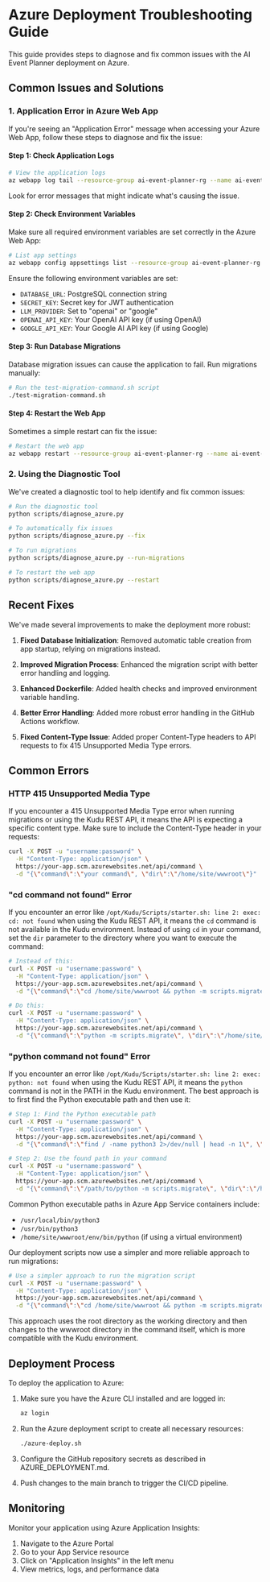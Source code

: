 # Azure Deployment Troubleshooting Guide

This guide provides steps to diagnose and fix common issues with the AI Event Planner deployment on Azure.

## Common Issues and Solutions

### 1. Application Error in Azure Web App

If you're seeing an "Application Error" message when accessing your Azure Web App, follow these steps to diagnose and fix the issue:

#### Step 1: Check Application Logs

```bash
# View the application logs
az webapp log tail --resource-group ai-event-planner-rg --name ai-event-planner
```

Look for error messages that might indicate what's causing the issue.

#### Step 2: Check Environment Variables

Make sure all required environment variables are set correctly in the Azure Web App:

```bash
# List app settings
az webapp config appsettings list --resource-group ai-event-planner-rg --name ai-event-planner
```

Ensure the following environment variables are set:
- `DATABASE_URL`: PostgreSQL connection string
- `SECRET_KEY`: Secret key for JWT authentication
- `LLM_PROVIDER`: Set to "openai" or "google"
- `OPENAI_API_KEY`: Your OpenAI API key (if using OpenAI)
- `GOOGLE_API_KEY`: Your Google AI API key (if using Google)

#### Step 3: Run Database Migrations

Database migration issues can cause the application to fail. Run migrations manually:

```bash
# Run the test-migration-command.sh script
./test-migration-command.sh
```

#### Step 4: Restart the Web App

Sometimes a simple restart can fix the issue:

```bash
# Restart the web app
az webapp restart --resource-group ai-event-planner-rg --name ai-event-planner
```

### 2. Using the Diagnostic Tool

We've created a diagnostic tool to help identify and fix common issues:

```bash
# Run the diagnostic tool
python scripts/diagnose_azure.py

# To automatically fix issues
python scripts/diagnose_azure.py --fix

# To run migrations
python scripts/diagnose_azure.py --run-migrations

# To restart the web app
python scripts/diagnose_azure.py --restart
```

## Recent Fixes

We've made several improvements to make the deployment more robust:

1. **Fixed Database Initialization**: Removed automatic table creation from app startup, relying on migrations instead.

2. **Improved Migration Process**: Enhanced the migration script with better error handling and logging.

3. **Enhanced Dockerfile**: Added health checks and improved environment variable handling.

4. **Better Error Handling**: Added more robust error handling in the GitHub Actions workflow.

5. **Fixed Content-Type Issue**: Added proper Content-Type headers to API requests to fix 415 Unsupported Media Type errors.

## Common Errors

### HTTP 415 Unsupported Media Type

If you encounter a 415 Unsupported Media Type error when running migrations or using the Kudu REST API, it means the API is expecting a specific content type. Make sure to include the Content-Type header in your requests:

```bash
curl -X POST -u "username:password" \
  -H "Content-Type: application/json" \
  https://your-app.scm.azurewebsites.net/api/command \
  -d "{\"command\":\"your command\", \"dir\":\"/home/site/wwwroot\"}"
```

### "cd command not found" Error

If you encounter an error like `/opt/Kudu/Scripts/starter.sh: line 2: exec: cd: not found` when using the Kudu REST API, it means the `cd` command is not available in the Kudu environment. Instead of using `cd` in your command, set the `dir` parameter to the directory where you want to execute the command:

```bash
# Instead of this:
curl -X POST -u "username:password" \
  -H "Content-Type: application/json" \
  https://your-app.scm.azurewebsites.net/api/command \
  -d "{\"command\":\"cd /home/site/wwwroot && python -m scripts.migrate\", \"dir\":\"/home/site/wwwroot\"}"

# Do this:
curl -X POST -u "username:password" \
  -H "Content-Type: application/json" \
  https://your-app.scm.azurewebsites.net/api/command \
  -d "{\"command\":\"python -m scripts.migrate\", \"dir\":\"/home/site/wwwroot\"}"
```

### "python command not found" Error

If you encounter an error like `/opt/Kudu/Scripts/starter.sh: line 2: exec: python: not found` when using the Kudu REST API, it means the `python` command is not in the PATH in the Kudu environment. The best approach is to first find the Python executable path and then use it:

```bash
# Step 1: Find the Python executable path
curl -X POST -u "username:password" \
  -H "Content-Type: application/json" \
  https://your-app.scm.azurewebsites.net/api/command \
  -d "{\"command\":\"find / -name python3 2>/dev/null | head -n 1\", \"dir\":\"/home/site/wwwroot\"}"

# Step 2: Use the found path in your command
curl -X POST -u "username:password" \
  -H "Content-Type: application/json" \
  https://your-app.scm.azurewebsites.net/api/command \
  -d "{\"command\":\"/path/to/python -m scripts.migrate\", \"dir\":\"/home/site/wwwroot\"}"
```

Common Python executable paths in Azure App Service containers include:
- `/usr/local/bin/python3`
- `/usr/bin/python3`
- `/home/site/wwwroot/env/bin/python` (if using a virtual environment)

Our deployment scripts now use a simpler and more reliable approach to run migrations:

```bash
# Use a simpler approach to run the migration script
curl -X POST -u "username:password" \
  -H "Content-Type: application/json" \
  https://your-app.scm.azurewebsites.net/api/command \
  -d "{\"command\":\"cd /home/site/wwwroot && python -m scripts.migrate\", \"dir\":\"/\"}"
```

This approach uses the root directory as the working directory and then changes to the wwwroot directory in the command itself, which is more compatible with the Kudu environment.

## Deployment Process

To deploy the application to Azure:

1. Make sure you have the Azure CLI installed and are logged in:
   ```bash
   az login
   ```

2. Run the Azure deployment script to create all necessary resources:
   ```bash
   ./azure-deploy.sh
   ```

3. Configure the GitHub repository secrets as described in AZURE_DEPLOYMENT.md.

4. Push changes to the main branch to trigger the CI/CD pipeline.

## Monitoring

Monitor your application using Azure Application Insights:

1. Navigate to the Azure Portal
2. Go to your App Service resource
3. Click on "Application Insights" in the left menu
4. View metrics, logs, and performance data
